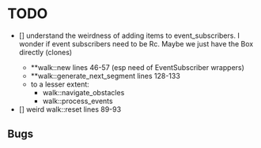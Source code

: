 # TODO

- [] understand the weirdness of adding items to event_subscribers. I wonder if event subscribers need to be Rc<RefCell>. Maybe we just have the Box<dyn EventSubscriber> directly (clones)
  - \*\*walk::new lines 46-57 (esp need of EventSubscriber wrappers)
  - \*\*walk::generate_next_segment lines 128-133
  - to a lesser extent:
    - walk::navigate_obstacles
    - walk::process_events
- [] weird walk::reset lines 89-93

## Bugs

